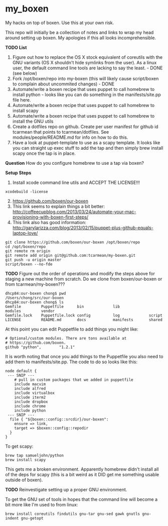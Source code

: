 my_boxen
========

My hacks on top of boxen. Use this at your own risk.

This repo will initially be a collection of notes and links to wrap my head around setting up boxen. My apologies if this all looks incomprehensible.

__TODO List__

1. Figure out how to replace the OS X stock equivalent of coreutils with the GNU variants (OS X shouldn't hide symlinks from the user). As a linux user, the default command line tools are lacking to say the least. - DONE (see below)
2. Fork /opt/boxen/repo into my-boxen (this will likely cause script/boxen to complain about uncommited changes) - DONE
3. Automate/write a boxen recipe that uses puppet to call homebrew to install python - looks like you can do something in the manifests/site.pp file here.
4. Automate/write a boxen recipe that uses puppet to call homebrew to install scapy
5. Automate/write a boxen recipe that uses puppet to call homebrew to install the GNU utils
6. Create a dotfiles repo on github. Create per user manifest for github id tcarmean that points to tcarmean/dotfiles. See modules/people/README.md for info on how to do this.
6. Have a look at puppet-template to use as a scapy template. It looks like you can straight up exec stuff to add the tap and then simply brew install scapy once the tap is in place.

__Question__ How do you configure homebrew to use a tap via boxen?

__Setup Steps__

1. Install xcode command line utils and ACCEPT THE LICENSE!!!

```
xcodebuild -license
```

2. https://github.com/boxen/our-boxen
3. This link seems to explain things a bit better: http://coffeecupblog.com/2013/03/24/automate-your-mac-provisioning-with-boxen-first-steps/
4. This link also has good information: http://garylarizza.com/blog/2013/02/15/puppet-plus-github-equals-laptop-love/

```
git clone https://github.com/boxen/our-boxen /opt/boxen/repo
cd /opt/boxen/repo
git remote rm origin
git remote add origin git@github.com:tcarmean/my-boxen.git 
git push -u origin master
script/boxen --no-fde
```
__TODO__ Figure out the order of operations and modify the steps above for staging a new machine from scratch. Do we clone from boxen/our-boxen or from tcarmean/my-boxen???
```
dhcp84:our-boxen chong$ pwd
/Users/chong/src/our-boxen
dhcp84:our-boxen chong$ ls
Gemfile         Puppetfile      bin             lib             modules         vendor
Gemfile.lock    Puppetfile.lock config          log             script
LICENSE         README.md       docs            manifests       shared
```

At this point you can edit Puppetfile to add things you might like:

```
# Optional/custom modules. There are tons available at
# https://github.com/boxen.
github "python",        "1.2.1"
```

It is worth noting that once you add things to the Puppetfile you also need to add them to manifests/site.pp. The code to do so looks like this:

```
node default {
 --- SNIP ---
	# pull in custom packages that we added in puppetfile
	include	macvim
	include	alfred
	include	virtualbox
	include	iterm2
	include	dropbox
	include	chrome
	include python
 --- SNIP ---
  file { "${boxen::config::srcdir}/our-boxen":
    ensure => link,
    target => $boxen::config::repodir
  }
}
``` 

To get scapy:

```
brew tap samueljohn/python
brew install scapy
```

This gets me a broken environment. Apparently homebrew didn't install all of the deps for scapy (this is a bit weird as it DID get me something usable outside of boxen).

__TODO__ Reinvestigate setting up a proper GNU environment.

To get the GNU set of tools in hopes that the command line will become a bit more like I'm used to from linux:

```
brew install coreutils findutils gnu-tar gnu-sed gawk gnutls gnu-indent gnu-getopt
```

